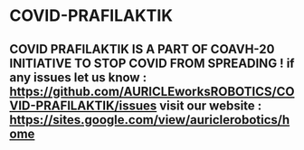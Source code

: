 # COVID-PRAFILAKTIK

COVID PRAFILAKTIK IS A PART OF COAVH-20 INITIATIVE TO STOP COVID FROM SPREADING !
if any issues let us know :  https://github.com/AURICLEworksROBOTICS/COVID-PRAFILAKTIK/issues
visit our website : https://sites.google.com/view/auriclerobotics/home
-------------------------------------------------------------------------------------------
